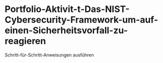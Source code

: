 # Portfolio-Aktivit-t-Das-NIST-Cybersecurity-Framework-um-auf-einen-Sicherheitsvorfall-zu-reagieren
 Schritt-für-Schritt-Anweisungen ausführen
